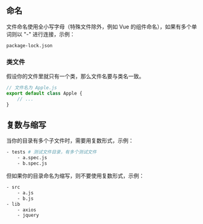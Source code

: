 ## 命名
文件命名使用全小写字母（特殊文件除外，例如 Vue 的组件命名），如果有多个单词则以 "-" 进行连接，示例：
```
package-lock.json
```

### 类文件
假设你的文件里就只有一个类，那么文件名要与类名一致。
```js
// 文件名为 Apple.js
export default class Apple {
    // ...
}
```
## 复数与缩写
当你的目录有多个子文件时，需要用复数形式，示例：
```bash
- tests # 测试文件目录，有多个测试文件
    - a.spec.js
    - b.spec.js
```
但如果你的目录命名为缩写，则不要使用复数形式，示例：
```bash
- src
    - a.js
    - b.js
- lib
    - axios
    - jquery
```
